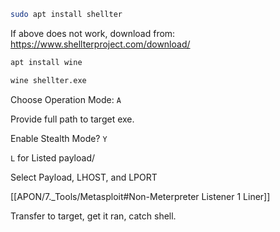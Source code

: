 ```bash - kali
sudo apt install shellter
```

If above does not work, download from: https://www.shellterproject.com/download/

```bash - kali
apt install wine
```

```bash - kali
wine shellter.exe
```

Choose Operation Mode: `A`

Provide full path to target exe.

Enable Stealth Mode?  `Y`

`L` for Listed payload/

Select Payload, LHOST, and LPORT

[[APON/7._Tools/Metasploit#Non-Meterpreter Listener 1 Liner]]

Transfer to target, get it ran, catch shell.
